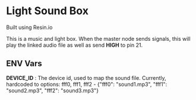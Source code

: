 # Light Sound Box

Built using Resin.io

This is a music and light box. When the master node sends signals, this will play the linked audio file as well as send __HIGH__ to pin 21.

## ENV Vars
**DEVICE_ID** : The device id, used to map the sound file. Currently, hardcoded to options: fff0, fff1, fff2 - {"fff0": "sound1.mp3", "fff1": "sound2.mp3", "fff2": "sound3.mp3"}
